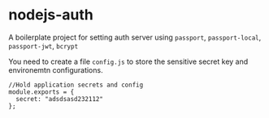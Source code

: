 # nodejs-auth

A boilerplate project for setting auth server using `passport`, `passport-local`, `passport-jwt`, `bcrypt`

You need to create a file `config.js` to store the sensitive secret key and environemtn configurations.
```
//Hold application secrets and config
module.exports = {
  secret: "adsdsasd232112"
};

```
